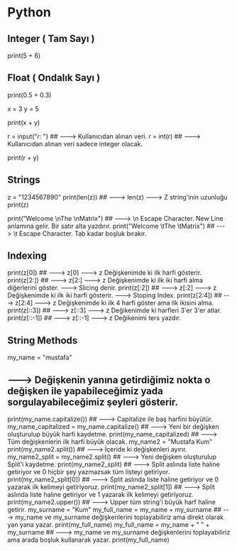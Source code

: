 # Python

## Integer ( Tam Sayı )
print(5 + 6)

## Float ( Ondalık Sayı )
print(0.5 + 0.3)

x = 3
y = 5

print(x + y)

r = input("r: ") ## ---> Kullanıcıdan alınan veri. 
r = int(r) ## ---> Kullanıcıdan alınan veri sadece integer olacak.

print(r + y)

## Strings

z = "1234567890"
print(len(z)) ## ---> len(z) ---> Z string'inin uzunluğu
print(z)

print("Welcome \nThe \nMatrix") ## ---> \n Escape Character. New Line anlamına gelir. Bir satır alta yazdırır.
print("Welcome \tThe \tMatrix")  ## ---> \t Escape Character. Tab kadar boşluk bırakır.

## Indexing

print(z[0]) ## ---> z[0] ---> z Değişkenimde ki ilk harfi gösterir.
print(z[2:]) ## ---> z[2:] ---> z Değişkenimde ki ilk iki harfi alma diğerlerini göster. ---> Slicing denir.
print(z[:2]) ## ---> z[:2] ---> z Değişkenimde ki ilk iki harfi gösterir. ---> Stoping Index.
print(z[2:4]) ## ---> z[2:4] ---> z Değişkenimde ki ilk 4 harfi göster ama ilk ikisini alma.
print(z[::3]) ## ---> z[::3] ---> z Değikenimde ki harfleri 3'er 3'er atlar.
print(z[::-1]) ## ---> z[::-1] ---> z Değikenimi ters yazdır.

## String Methods

my_name = "mustafa"
## ---> Değişkenin yanına getirdiğimiz nokta o değişken ile yapabileceğimiz yada sorgulayabileceğimiz şeyleri gösterir.
print(my_name.capitalize()) ## ---> Capitalize ile baş harfini büyütür.
my_name_capitalized = my_name.capitalize() ## ---> Yeni bir değişken oluşturulup büyük harfi kaydetme.
print(my_name_capitalized) ## ---> Tüm değişkenlerin ilk harfi büyük olacak.
my_name2 = "Mustafa Kum"
print(my_name2.split()) ## ---> İçeride ki değişkenleri ayırır.
my_name2_split = my_name2.split() ## ---> Yeni değişken oluşturulup Split'i kaydetme.
print(my_name2_split) ## ---> Split aslında liste haline getiriyor ve 0 hiçbir şey yazmazsak tüm listeyi getiriyor. 
print(my_name2_split[0]) ## ---> Split aslında liste haline getiriyor ve 0 yazarak ilk kelimeyi getiriyoruz.
print(my_name2_split[1]) ## ---> Split aslında liste haline getiriyor ve 1 yazarak ilk kelimeyi getiriyoruz.
print(my_name2.upper()) ## ---> Upper tüm string'i büyük harf haline getirir.
my_surname = "Kum"
my_full_name  = my_name + my_surname ## ---> my_name ve my_surname değişkenlerini toplayabiliriz ama direkt olarak yan yana yazar.
print(my_full_name)
my_full_name = my_name + " " + my_surname ## ---> my_name ve my_surname değişkenlerini toplayabiliriz ama arada boşluk kullanarak yazar.
print(my_full_name)
